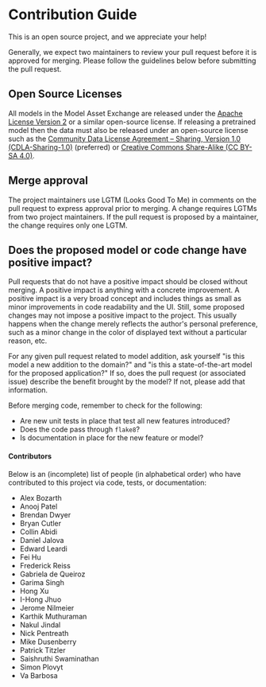 # Contribution Guide

This is an open source project, and we appreciate your help!

Generally, we expect two maintainers to review your pull request before it is approved for merging. Please follow the guidelines below before submitting the pull request.

## Open Source Licenses

All models in the Model Asset Exchange are released under the [Apache License Version 2](https://www.apache.org/licenses/LICENSE-2.0) or a similar open-source license. If releasing a pretrained model then the data must also be released under an open-source license such as the [Community Data License Agreement – Sharing, Version 1.0 (CDLA-Sharing-1.0)](https://cdla.io/sharing-1-0/) (preferred) or [Creative Commons Share-Alike (CC BY-SA 4.0)](https://creativecommons.org/licenses/by-sa/4.0/).


## Merge approval

The project maintainers use LGTM (Looks Good To Me) in comments on the pull request to express approval prior to merging. A change requires LGTMs from two project maintainers. If the pull request is proposed by a maintainer, the change requires only one LGTM.

## Does the proposed model or code change have positive impact?

Pull requests that do not have a positive impact should be closed without merging. A positive impact is anything with a concrete improvement. A positive impact is a very broad concept and includes things as small as minor improvements in code readability and the UI. Still, some proposed changes may not impose a positive impact to the project. This usually happens when the change merely reflects the author's personal preference, such as a minor change in the color of displayed text without a particular reason, etc.

For any given pull request related to model addition, ask yourself "is this model a new addition to the domain?" and "is this a state-of-the-art model for the proposed application?" If so, does the pull request (or associated issue) describe the benefit brought by the model? If not, please add that information.

Before merging code, remember to check for the following:

- Are new unit tests in place that test all new features introduced?
- Does the code pass through `flake8`?
- Is documentation in place for the new feature or model?


#### Contributors

Below is an (incomplete) list of people (in alphabetical order) who have contributed to this project via code, tests, or documentation:

- Alex Bozarth
- Anooj Patel
- Brendan Dwyer
- Bryan Cutler
- Collin Abidi
- Daniel Jalova
- Edward Leardi
- Fei Hu
- Frederick Reiss
- Gabriela de Queiroz
- Garima Singh
- Hong Xu
- I-Hong Jhuo
- Jerome Nilmeier
- Karthik Muthuraman
- Nakul Jindal
- Nick Pentreath
- Mike Dusenberry
- Patrick Titzler
- Saishruthi Swaminathan
- Simon Plovyt
- Va Barbosa
